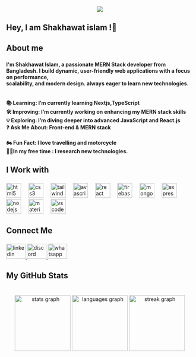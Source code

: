 <div align="center">
  <img height="" src="https://i.ibb.co.com/CKFnTYzX/shakhawatilsam.png"  />
</div>

###

<h2 align="left">Hey, I am Shakhawat islam !👋</h2>

###

<h2 align="left">About me</h2>

###

<h4 align="left">I'm Shakhawat Islam, a passionate MERN Stack developer from Bangladesh. I build dynamic, user-friendly web applications with a focus on performance,<br> scalability, and modern design. always eager to learn new technologies.<br><br><br>📚 Learning: I’m currently learning Nextjs,TypeScript<br>🛠️ Improving: I’m currently working on enhancing my MERN stack skills<br>💡 Exploring: I’m diving deeper into advanced JavaScript and React.js<br>❓ Ask Me About: Front-end & MERN stack<br><br>🏍️ Fun Fact: I love travelling and motorcycle<br>🧑‍💻In my free time : I research new technologies.</h4>

###

<h2 align="left">I Work with</h2>

###

<div align="left">
  <img src="https://cdn.simpleicons.org/html5/E34F26" height="40" alt="html5 logo"  />
  <img width="12" />
  <img src="https://cdn.simpleicons.org/css3/1572B6" height="40" alt="css3 logo"  />
  <img width="12" />
  <img src="https://cdn.simpleicons.org/tailwindcss/06B6D4" height="40" alt="tailwindcss logo"  />
  <img width="12" />
  <img src="https://skillicons.dev/icons?i=js" height="40" alt="javascript logo"  />
  <img width="12" />
  <img src="https://cdn.simpleicons.org/react/61DAFB" height="40" alt="react logo"  />
  <img width="12" />
  <img src="https://skillicons.dev/icons?i=firebase" height="40" alt="firebase logo"  />
  <img width="12" />
  <img src="https://skillicons.dev/icons?i=mongodb" height="40" alt="mongodb logo"  />
  <img width="12" />
  <img src="https://skillicons.dev/icons?i=express" height="40" alt="express logo"  />
  <img width="12" />
  <img src="https://cdn.simpleicons.org/nodedotjs/339933" height="40" alt="nodejs logo"  />
  <img width="12" />
  <img src="https://cdn.simpleicons.org/mui/007FFF" height="40" alt="materialui logo"  />
  <img width="12" />
  <img src="https://skillicons.dev/icons?i=vscode" height="40" alt="vscode logo"  />
</div>

###

<h2 align="left">Connect Me</h2>

###

<div align="left">
  <a href="https://www.linkedin.com/in/mdshakhawatislam23" target="_blank">
    <img src="https://raw.githubusercontent.com/maurodesouza/profile-readme-generator/master/src/assets/icons/social/linkedin/default.svg" width="52" height="40" alt="linkedin logo"  />
  </a>
  <a href="https://discordapp.com/users/1256508452759408681" target="_blank">
    <img src="https://raw.githubusercontent.com/maurodesouza/profile-readme-generator/master/src/assets/icons/social/discord/default.svg" width="52" height="40" alt="discord logo"  />
  </a>
  <a href="https://wa.me/+8801749888203" target="_blank">
    <img src="https://raw.githubusercontent.com/maurodesouza/profile-readme-generator/master/src/assets/icons/social/whatsapp/default.svg" width="52" height="40" alt="whatsapp logo"  />
  </a>
</div>

###

<h2 align="left">My GitHub Stats</h2>

###

<br clear="both">

<div align="center">
  <img src="https://github-readme-stats.vercel.app/api?username=shakhawat2323&hide_title=false&hide_rank=false&show_icons=true&include_all_commits=true&count_private=true&disable_animations=false&theme=dracula&locale=en&hide_border=false&order=1" height="150" alt="stats graph"  />
  <img src="https://github-readme-stats.vercel.app/api/top-langs?username=shakhawat2323&locale=en&hide_title=false&layout=compact&card_width=320&langs_count=5&theme=dracula&hide_border=false&order=2" height="150" alt="languages graph"  />
  <img src="https://streak-stats.demolab.com?user=shakhawat2323&locale=en&mode=daily&theme=dracula&hide_border=false&border_radius=5&order=3" height="150" alt="streak graph"  />
</div>

###

